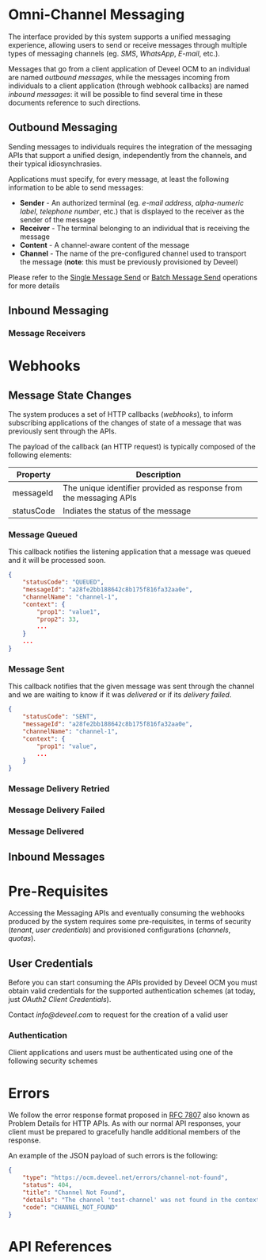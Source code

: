 # Omni-Channel Messaging
The interface provided by this system supports a unified messaging experience, allowing users to send or receive messages through multiple types of messaging channels (eg. _SMS_, _WhatsApp_, _E-mail_, etc.).

Messages that go from a client application of Deveel OCM to an individual are named _outbound messages_, while the messages incoming from individuals to a client application (through webhook callbacks) are named _inbound messages_: it will be possible to find several time in these documents reference to such directions.  

## Outbound Messaging
Sending messages to individuals requires the integration of the messaging APIs that support a unified design, independently from the channels, and their typical idiosynchrasies.

Applications must specify, for every message, at least the following information to be able to send messages:
* **Sender** - An authorized terminal (eg. _e-mail address_, _alpha-numeric label_, _telephone number_, etc.) that is displayed to the receiver as the sender of the message 
* **Receiver** - The terminal belonging to an individual that is receiving the message
* **Content** - A channel-aware content of the message
* **Channel** - The name of the pre-configured channel used to transport the message (**note**: this must be previously provisioned by Deveel)

Please refer to the [Single Message Send](#operation/message_send) or [Batch Message Send](#operation/message_batchSend) operations for more details

## Inbound Messaging

### Message Receivers

# Webhooks

## Message State Changes

The system produces a set of HTTP callbacks (_webhooks_), to inform subscribing applications of the changes of state of a message that was previously sent through the APIs.

The payload of the callback (an HTTP request) is typically composed of the following elements:

| Property   | Description |
|------------|-------------|
| messageId  | The unique identifier provided as response from the messaging APIs
| statusCode | Indiates the status of the message

### Message Queued
This callback notifies the listening application that a message was queued and it will be processed soon.

```json
{
    "statusCode": "QUEUED",
    "messageId": "a28fe2bb188642c8b175f816fa32aa0e",
    "channelName": "channel-1",
    "context": {
        "prop1": "value1",
        "prop2": 33,
        ...
    }
    ...
}
```

### Message Sent

This callback notifies that the given message was sent through the channel and we are waiting to know if it was _delivered_ or if its _delivery failed_.

```json
{
    "statusCode": "SENT",
    "messageId": "a28fe2bb188642c8b175f816fa32aa0e",
    "channelName": "channel-1",
    "context": {
        "prop1": "value",
        ...
    }
}
```

### Message Delivery Retried

### Message Delivery Failed

### Message Delivered

## Inbound Messages

# Pre-Requisites

Accessing the Messaging APIs and eventually consuming the webhooks produced by the system requires some pre-requisites, in terms of security (_tenant_, _user credentials_) and provisioned configurations (_channels_, _quotas_).

## User Credentials

Before you can start consuming the APIs provided by Deveel OCM you must obtain valid credentials for the supported authentication schemes (at today, just _OAuth2 Client Credentials_).

Contact _info@deveel.com_ to request for the creation of a valid user

### Authentication
Client applications and users must be authenticated using one of the following security schemes

<SecurityDefinitions />

# Errors

We follow the error response format proposed in [RFC 7807](https://tools.ietf.org/html/rfc7807)
also known as Problem Details for HTTP APIs.  As with our normal API responses,
your client must be prepared to gracefully handle additional members of the response.

An example of the JSON payload of such errors is the following:

```json
{
    "type": "https://ocm.deveel.net/errors/channel-not-found",
    "status": 404,
    "title": "Channel Not Found",
    "details": "The channel 'test-channel' was not found in the context of the tenant '302a06b789b747eeb313a82ed5e6a218'",
    "code": "CHANNEL_NOT_FOUND"
}
```

# API References